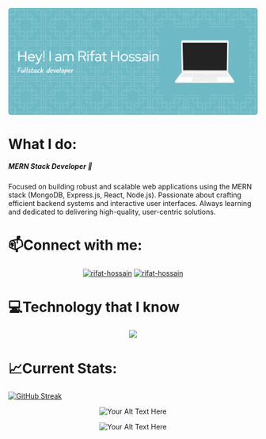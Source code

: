 ![Header](https://github.com/rifat-hossain07/rifat-hossain07/blob/main/github-header-image.png)
<h1 align="left">What I do:</h1>
<h5> MERN Stack Developer 🚀</h5>
<P>
  
Focused on building robust and scalable web applications using the MERN stack (MongoDB, Express.js, React, Node.js). Passionate about crafting efficient backend systems and interactive user interfaces. Always learning and dedicated to delivering high-quality, user-centric solutions.
</P>


<h1 align="left">📫Connect with me:</h1>
<p align="center">
<a href="https://linkedin.com/in/rifat-rabbi"><img align="center" src="https://skillicons.dev/icons?i=linkedin" alt="rifat-hossain" /></a>
<a href="mailto:rifatrabby78@gmail.com"><img align="center" src="https://img.icons8.com/color/65/apple-mail.png" alt="rifat-hossain" /></a>
</p>

<h1 align="left">💻Technology that I know</h1>
<p align="center">
   <a href="https://skillicons.dev">  
  <img src="https://skillicons.dev/icons?i=js,tailwind,react,express,nodejs,mongodb,bootstrap,materialui" />
  </a>
</p>

<h1 align="left">📈Current Stats:</h1>

[![GitHub Streak](https://github-readme-streak-stats.herokuapp.com?user=rifat-hossain07&theme=react&border_radius=5&card_width=1000)](https://git.io/streak-stats)
<p align="center">
  <img src="http://github-profile-summary-cards.vercel.app/api/cards/repos-per-language?username=rifat-hossain07&theme=react" alt="Your Alt Text Here">
</p>

<p align="center">
  <img src="http://github-profile-summary-cards.vercel.app/api/cards/profile-details?username=rifat-hossain07&theme=react" alt="Your Alt Text Here">
  
</p>










<!--
**rifat-hossain07/rifat-hossain07** is a ✨ _special_ ✨ repository because its `README.md` (this file) appears on your GitHub profile.

Here are some ideas to get you started:

- 🔭 I’m currently working on ...
- 🌱 I’m currently learning ...
- 👯 I’m looking to collaborate on ...
- 🤔 I’m looking for help with ...
- 💬 Ask me about ...
- 📫 How to reach me: ...
- 😄 Pronouns: ...
- ⚡ Fun fact: ...
-->
